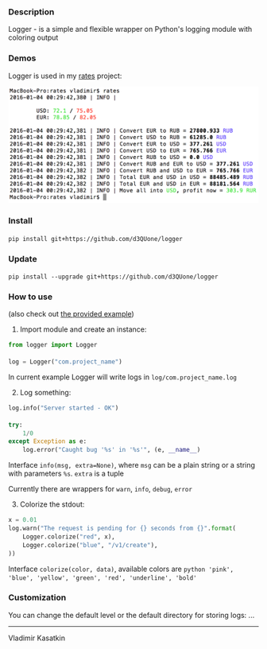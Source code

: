 ### Description

Logger - is a simple and flexible wrapper on Python's logging module with coloring output

### Demos

Logger is used in my [rates](https://github.com/d3QUone/rates) project:

![Rates-demo](assets/latest.png)

### Install
 
`pip install git+https://github.com/d3QUone/logger`

### Update

`pip install --upgrade git+https://github.com/d3QUone/logger`

### How to use

(also check out [the provided example](examples/app.py)) 

1. Import module and create an instance:

```python
from logger import Logger

log = Logger("com.project_name")
```

In current example Logger will write logs in `log/com.project_name.log`

2. Log something:

```python
log.info("Server started - OK")

try:
    1/0
except Exception as e:
    log.error("Caught bug '%s' in '%s'", (e, __name__)
```

Interface `info(msg, extra=None)`, where `msg` can be a plain string or a string with parameters `%s`. `extra` is a tuple

Currently there are wrappers for `warn`, `info`, `debug`, `error`

3. Colorize the stdout:

```python
x = 0.01
log.warn("The request is pending for {} seconds from {}".format(
    Logger.colorize("red", x),
    Logger.colorize("blue", "/v1/create"),
))
```

Interface `colorize(color, data)`, available colors are ```python 'pink', 'blue', 'yellow', 'green', 'red', 'underline', 'bold'```

### Customization

You can change the default level or the default directory for storing logs: ... 

-----

Vladimir Kasatkin
